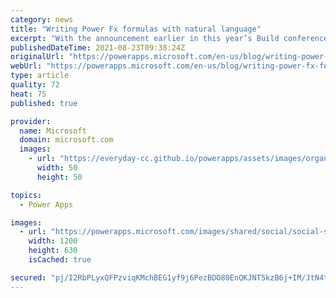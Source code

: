 ```yaml
---
category: news
title: "Writing Power Fx formulas with natural language"
excerpt: "With the announcement earlier in this year’s Build conference, you may already heard about Power Apps Ideas, an AI-powered assistance to help anyone create apps using natural language. Now we’re excited to tell you that this feature is now officially in public preview."
publishedDateTime: 2021-08-23T09:38:24Z
originalUrl: "https://powerapps.microsoft.com/en-us/blog/writing-power-fx-formulas-with-natural-language/"
webUrl: "https://powerapps.microsoft.com/en-us/blog/writing-power-fx-formulas-with-natural-language/"
type: article
quality: 72
heat: 75
published: true

provider:
  name: Microsoft
  domain: microsoft.com
  images:
    - url: "https://everyday-cc.github.io/powerapps/assets/images/organizations/microsoft.com-50x50.jpg"
      width: 50
      height: 50

topics:
  - Power Apps

images:
  - url: "https://powerapps.microsoft.com/images/shared/social/social-share-post-ignite.png"
    width: 1200
    height: 630
    isCached: true

secured: "pj/I2RbPLyxQFPzviqKMchBEG1yf9j6PezBDO80EnQKJNT5kzB6j+IM/JtN4tCOwEHx9uo14BSUkaSs+6DPUG3CuJTTiAMuGIyVyoxTkxeQDrRaSLAaMecCJalaObY+X4Jis61U4vAyKxwRDDM2NuY8Hk1EsuxybahoA/Sy0j/x90f1M+KVd6cWd/AdDFE6aCZzGSeWO9RZVu0KXkyqVBtfcalDayR+BknWxoSXXVx/45U2LTQtRAdpd5un/97b9gu9iUkddLZtkIAzrxXHZ1iS7mrnMaDXU9hap4YjKGOUF4LibmrkG1cU1ZvDA8IPbBT5ax+4Pb5z66TGo8LvYxzPL90FIUB7FJiokcwJxHc0=;scTlMbHgutOPxzIQ9QliGQ=="
---
```


